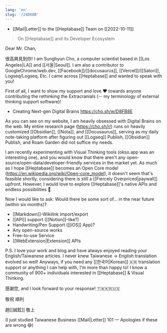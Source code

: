 ```yaml
---
lang: 'en'
slug: '/24D60B'
---
```


- [[Mail|Letter]] to the [[Heptabase]] Team on [[2022-10-11]]

> On [[Heptabase]] and its Developer Ecosystem

Dear Mr. Chan,

很高興見到你! I am Sunghyun Cho, a computer scientist based in [[Los Angeles|LA]] and [[서울|Seoul]]. I am also a contributor to GoogleChrome/web.dev, [[Facebook]]/[[docusaurus]], [[Vercel]]/[[Satori]], Logseq/Logseq, Etc. I came across [[Heptabase]] and wanted to speak with you!

First of all, I want to show my support and love ❤ towards anyone contributing the rethinking the Extracranials (-- my terminology of external thinking support software)!

- Creating Next-gen Digital Brains https://cho.sh/w/D8FB8E

As you can see on my website, I am heavily obsessed with Digital Brains on the web. My entire research page (https://cho.sh/r/) runs on heavily customized [[Obsidian]], [[Nota]], and [[Docusaurus]], serving as my daily note-taking platform after figuring out [[Logseq]] Publish, [[Obsidian]] Publish, and Roam Garden did not suffice my needs.

I am recently experimenting with Visual Thinking tools (okso.app was an interesting one), and you would know that there aren't any open-source/open-data/developer-friendly services in the market yet. As much as I hope [[Heptabase]] becomes an Open Core model (https://en.wikipedia.org/wiki/Open-core_model), it doesn't seem that's feasible shortly, considering there is still a [[Fiercely Overpriced|paywall]] upfront. However, I would love to explore [[Heptabase]]'s native APIs and endless possibilities 🚀

Now I would like to ask: Would there be some sort of... in the near future (within six months)?

- [[Markdown]]-Wikilink import/export
- [[API]] support ([[Notion]]-like?)
- Handwriting/Pen Support ([[iOS]] App)?
- Any open-source works
- Free-to-use Service
- [[WebExtension|Extension]] APIs

P.S. I love your work and blog and have always enjoyed reading your English/Taiwanese articles. I never knew Taiwanese → English translation evolved so well! Anyways, if you need any [[한국어|Korean]] 🇰🇷 translation support or anything I can help with, I'm more than happy to! I know a community of 900+ individuals interested in [[Heptabase]] & Visual Thinking.

感謝您, and I look forward to your response! 🇹🇼🇰🇷🇺🇸

敬祝 順利

趙[[誠鉉]] 敬上

(I just studied Taiwanese Business [[Mail|Letter]] 101 — Apologies if these are wrong 😅)
